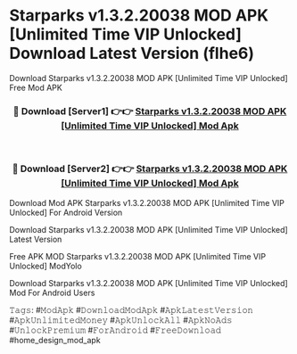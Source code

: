 # Starparks v1.3.2.20038 MOD APK [Unlimited Time VIP Unlocked] Download Latest Version (flhe6)
Download Starparks v1.3.2.20038 MOD APK [Unlimited Time VIP Unlocked] Free Mod APK

<div align="center">
<h3>🔴 Download [Server1] 👉👉 <a href="https://apkcomod.com?title=Starparks_v1.3.2.20038_MOD_APK_[Unlimited_Time_VIP_Unlocked]">Starparks v1.3.2.20038 MOD APK [Unlimited Time VIP Unlocked] Mod Apk</a></h3><br>

<h3>🔴 Download [Server2] 👉👉 <a href="https://apkcomod.com?title=Starparks_v1.3.2.20038_MOD_APK_[Unlimited_Time_VIP_Unlocked]">Starparks v1.3.2.20038 MOD APK [Unlimited Time VIP Unlocked] Mod Apk</a></h3>
</div>


Download Mod APK Starparks v1.3.2.20038 MOD APK [Unlimited Time VIP Unlocked] For Android Version

Download Starparks v1.3.2.20038 MOD APK [Unlimited Time VIP Unlocked] Latest Version

Free APK MOD Starparks v1.3.2.20038 MOD APK [Unlimited Time VIP Unlocked] ModYolo

Download Starparks v1.3.2.20038 MOD APK [Unlimited Time VIP Unlocked] Mod For Android Users

𝚃𝚊𝚐𝚜: #𝙼𝚘𝚍𝙰𝚙𝚔 #𝙳𝚘𝚠𝚗𝚕𝚘𝚊𝚍𝙼𝚘𝚍𝙰𝚙𝚔 #𝙰𝚙𝚔𝙻𝚊𝚝𝚎𝚜𝚝𝚅𝚎𝚛𝚜𝚒𝚘𝚗 #𝙰𝚙𝚔𝚄𝚗𝚕𝚒𝚖𝚒𝚝𝚎𝚍𝙼𝚘𝚗𝚎𝚢 #𝙰𝚙𝚔𝚄𝚗𝚕𝚘𝚌𝚔𝙰𝚕𝚕 #𝙰𝚙𝚔𝙽𝚘𝙰𝚍𝚜 #𝚄𝚗𝚕𝚘𝚌𝚔𝙿𝚛𝚎𝚖𝚒𝚞𝚖 #𝙵𝚘𝚛𝙰𝚗𝚍𝚛𝚘𝚒𝚍 #𝙵𝚛𝚎𝚎𝙳𝚘𝚠𝚗𝚕𝚘𝚊𝚍 #home_design_mod_apk
